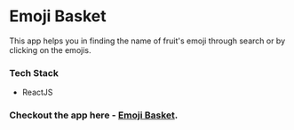 # Emoji Basket

This app helps you in finding the name of fruit's emoji through search or by clicking on the emojis.

### Tech Stack

- ReactJS

### Checkout the app here - [Emoji Basket](https://emojibasket.netlify.app/).
